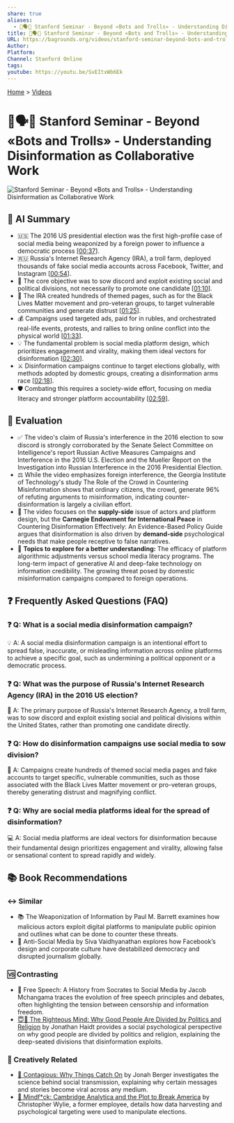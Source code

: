 ```yaml
---
share: true
aliases:
  - 🤖🗣️🤝 Stanford Seminar - Beyond «Bots and Trolls» - Understanding Disinformation as Collaborative Work
title: 🤖🗣️🤝 Stanford Seminar - Beyond «Bots and Trolls» - Understanding Disinformation as Collaborative Work
URL: https://bagrounds.org/videos/stanford-seminar-beyond-bots-and-trolls-understanding-disinformation-as-collaborative-work
Author:
Platform:
Channel: Stanford Online
tags:
youtube: https://youtu.be/SvEItxWb6Ek
---
```

[Home](../index.md) > [Videos](./index.md)  
# 🤖🗣️🤝 Stanford Seminar - Beyond «Bots and Trolls» - Understanding Disinformation as Collaborative Work  
![Stanford Seminar - Beyond «Bots and Trolls» - Understanding Disinformation as Collaborative Work](https://youtu.be/SvEItxWb6Ek)  
  
## 🤖 AI Summary  
* 🇺🇸 The 2016 US presidential election was the first high-profile case of social media being weaponized by a foreign power to influence a democratic process \[[00:37](http://www.youtube.com/watch?v=SvEItxWb6Ek&t=37)].  
* 🇷🇺 Russia's Internet Research Agency (IRA), a troll farm, deployed thousands of fake social media accounts across Facebook, Twitter, and Instagram \[[00:54](http://www.youtube.com/watch?v=SvEItxWb6Ek&t=54)].  
* 🎯 The core objective was to sow discord and exploit existing social and political divisions, not necessarily to promote one candidate \[[01:10](http://www.youtube.com/watch?v=SvEItxWb6Ek&t=70)].  
* 👥 The IRA created hundreds of themed pages, such as for the Black Lives Matter movement and pro-veteran groups, to target vulnerable communities and generate distrust \[[01:25](http://www.youtube.com/watch?v=SvEItxWb6Ek&t=85)].  
* 💰 Campaigns used targeted ads, paid for in rubles, and orchestrated real-life events, protests, and rallies to bring online conflict into the physical world \[[01:33](http://www.youtube.com/watch?v=SvEItxWb6Ek&t=93)].  
* 💡 The fundamental problem is social media platform design, which prioritizes engagement and virality, making them ideal vectors for disinformation \[[02:30](http://www.youtube.com/watch?v=SvEItxWb6Ek&t=150)].  
* ⚔️ Disinformation campaigns continue to target elections globally, with methods adopted by domestic groups, creating a disinformation arms race \[[02:18](http://www.youtube.com/watch?v=SvEItxWb6Ek&t=138)].  
* 🛡️ Combating this requires a society-wide effort, focusing on media literacy and stronger platform accountability \[[02:59](http://www.youtube.com/watch?v=SvEItxWb6Ek&t=179)].  
  
## 🤔 Evaluation  
* ✅ The video's claim of Russia's interference in the 2016 election to sow discord is strongly corroborated by the Senate Select Committee on Intelligence's report Russian Active Measures Campaigns and Interference in the 2016 U.S. Election and the Mueller Report on the Investigation into Russian Interference in the 2016 Presidential Election.  
* ⚖️ While the video emphasizes foreign interference, the Georgia Institute of Technology's study The Role of the Crowd in Countering Misinformation shows that ordinary citizens, the crowd, generate 96% of refuting arguments to misinformation, indicating counter-disinformation is largely a civilian effort.  
* 🧩 The video focuses on the **supply-side** issue of actors and platform design, but the **Carnegie Endowment for International Peace** in Countering Disinformation Effectively: An Evidence-Based Policy Guide argues that disinformation is also driven by **demand-side** psychological needs that make people receptive to false narratives.  
* 🔎 **Topics to explore for a better understanding:** The efficacy of platform algorithmic adjustments versus school media literacy programs. The long-term impact of generative AI and deep-fake technology on information credibility. The growing threat posed by domestic misinformation campaigns compared to foreign operations.  
  
## ❓ Frequently Asked Questions (FAQ)  
  
### ❓ Q: What is a social media disinformation campaign?  
💡 A: A social media disinformation campaign is an intentional effort to spread false, inaccurate, or misleading information across online platforms to achieve a specific goal, such as undermining a political opponent or a democratic process.  
  
### ❓ Q: What was the purpose of Russia's Internet Research Agency (IRA) in the 2016 US election?  
🎯 A: The primary purpose of Russia's Internet Research Agency, a troll farm, was to sow discord and exploit existing social and political divisions within the United States, rather than promoting one candidate directly.  
  
### ❓ Q: How do disinformation campaigns use social media to sow division?  
👥 A: Campaigns create hundreds of themed social media pages and fake accounts to target specific, vulnerable communities, such as those associated with the Black Lives Matter movement or pro-veteran groups, thereby generating distrust and magnifying conflict.  
  
### ❓ Q: Why are social media platforms ideal for the spread of disinformation?  
💻 A: Social media platforms are ideal vectors for disinformation because their fundamental design prioritizes engagement and virality, allowing false or sensational content to spread rapidly and widely.  
  
## 📚 Book Recommendations  
  
### ↔️ Similar  
* 📚 The Weaponization of Information by Paul M. Barrett examines how malicious actors exploit digital platforms to manipulate public opinion and outlines what can be done to counter these threats.  
* 📰 Anti-Social Media by Siva Vaidhyanathan explores how Facebook’s design and corporate culture have destabilized democracy and disrupted journalism globally.  
  
### 🆚 Contrasting  
* 📖 Free Speech: A History from Socrates to Social Media by Jacob Mchangama traces the evolution of free speech principles and debates, often highlighting the tension between censorship and information freedom.  
* [😇🧠 The Righteous Mind: Why Good People Are Divided by Politics and Religion](../books/the-righteous-mind.md) by Jonathan Haidt provides a social psychological perspective on why good people are divided by politics and religion, explaining the deep-seated divisions that disinformation exploits.  
  
### 🎨 Creatively Related  
* [🦠 Contagious: Why Things Catch On](../books/contagious.md) by Jonah Berger investigates the science behind social transmission, explaining why certain messages and stories become viral across any medium.  
* [🤯 Mindf*ck: Cambridge Analytica and the Plot to Break America](../books/mindf-ck-cambridge-analytica-and-the-plot-to-break-america.md) by Christopher Wylie, a former employee, details how data harvesting and psychological targeting were used to manipulate elections.
